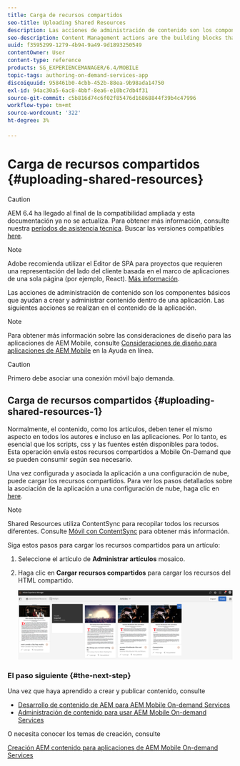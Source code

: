 ```yaml
---
title: Carga de recursos compartidos
seo-title: Uploading Shared Resources
description: Las acciones de administración de contenido son los componentes básicos que ayudan a crear y administrar contenido dentro de una aplicación. Siga esta página para obtener más información sobre la carga de recursos compartidos.
seo-description: Content Management actions are the building blocks that help to create and manage content within an application. Follow this page to learn about uploading shared resources.
uuid: f3595299-1279-4b94-9a49-9d1893250549
contentOwner: User
content-type: reference
products: SG_EXPERIENCEMANAGER/6.4/MOBILE
topic-tags: authoring-on-demand-services-app
discoiquuid: 958461b0-4cbb-452b-88ea-9b98ada14750
exl-id: 94ac30a5-6ac8-4bbf-8ea6-e10bc7db4f31
source-git-commit: c5b816d74c6f02f85476d16868844f39b4c47996
workflow-type: tm+mt
source-wordcount: '322'
ht-degree: 3%

---
```


# Carga de recursos compartidos {#uploading-shared-resources}

>[!CAUTION]
>
>AEM 6.4 ha llegado al final de la compatibilidad ampliada y esta documentación ya no se actualiza. Para obtener más información, consulte nuestra [períodos de asistencia técnica](https://helpx.adobe.com/es/support/programs/eol-matrix.html). Buscar las versiones compatibles [here](https://experienceleague.adobe.com/docs/).

>[!NOTE]
>
>Adobe recomienda utilizar el Editor de SPA para proyectos que requieren una representación del lado del cliente basada en el marco de aplicaciones de una sola página (por ejemplo, React). [Más información](/help/sites-developing/spa-overview.md).

Las acciones de administración de contenido son los componentes básicos que ayudan a crear y administrar contenido dentro de una aplicación. Las siguientes acciones se realizan en el contenido de la aplicación.

>[!NOTE]
>
>Para obtener más información sobre las consideraciones de diseño para las aplicaciones de AEM Mobile, consulte [Consideraciones de diseño para aplicaciones de AEM Mobile](https://helpx.adobe.com/digital-publishing-solution/help/design-app.html) en la Ayuda en línea.

>[!CAUTION]
>
>Primero debe asociar una conexión móvil bajo demanda.

## Carga de recursos compartidos {#uploading-shared-resources-1}

Normalmente, el contenido, como los artículos, deben tener el mismo aspecto en todos los autores e incluso en las aplicaciones. Por lo tanto, es esencial que los scripts, css y las fuentes estén disponibles para todos. Esta operación envía estos recursos compartidos a Mobile On-Demand que se pueden consumir según sea necesario.

Una vez configurada y asociada la aplicación a una configuración de nube, puede cargar los recursos compartidos. Para ver los pasos detallados sobre la asociación de la aplicación a una configuración de nube, haga clic en [here](/help/mobile/mobile-apps-ondemand-application-create-configure-action.md).

>[!NOTE]
>
>Shared Resources utiliza ContentSync para recopilar todos los recursos diferentes. Consulte [Móvil con ContentSync](/help/mobile/mobile-ondemand-contentsync.md) para obtener más información.

Siga estos pasos para cargar los recursos compartidos para un artículo:

1. Seleccione el artículo de **Administrar artículos** mosaico.
1. Haga clic en **Cargar recursos compartidos** para cargar los recursos del HTML compartido.

   ![chlimage_1-133](assets/chlimage_1-133.png)

### El paso siguiente {#the-next-step}

Una vez que haya aprendido a crear y publicar contenido, consulte

* [Desarrollo de contenido de AEM para AEM Mobile On-demand Services](/help/mobile/aem-mobile-on-demand.md)
* [Administración de contenido para usar AEM Mobile On-demand Services](/help/mobile/aem-mobile.md)

O necesita conocer los temas de creación, consulte

[Creación AEM contenido para aplicaciones de AEM Mobile On-demand Services](/help/mobile/mobile-apps-ondemand.md)

